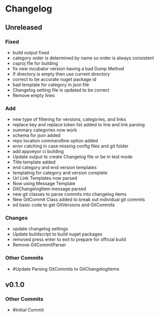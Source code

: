 # Changelog
## Unreleased
### Fixed
*  build output fixed
*  category order is determined by name so order is always consistent
*  csproj file for building
*  fix new incubator version having a bad Dump Method
*  If directory is empty then use current directory
*  correct to be accurate nuget package id
*  bad template for category in json file
*  Changelog setting file is updated to be correct
*  Remove empty lines


### Add
*  new type of filtering for versions, categories, and links
*  replace key and replace token list added to line and link parsing
*  summary categories now work
*  schema for json added
*  repo location commandline option added
*  error catching in case missing config files and git folder
*  add appveyor ci building
*  Update output to create Changelog file or be in test mode
*  Title template added
*  end category and end version templates
*  templating for category and version complete
*  Url Link Templates now parsed
*  Now using Message Template
*  GitChangelogItem message parsed
*  new git classes to parse commits into changelog items
*  New GitCommit Class added to break out individual git commits
* ed basic code to get GitVersions and GitCommits


### Changes
*  update changelog settings
*  Update buildscript to build nuget packages
*  removed press enter to exit to prepare for official build
*  Remove GitCommitParser


### Other Commits
* #Update Parsing GitCommits to GitChangelogItems




## v0.1.0
### Other Commits
* #Initial Commit





